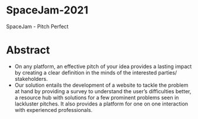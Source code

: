 # SpaceJam-2021
SpaceJam - Pitch Perfect

# Abstract
- On any platform, an effective pitch of your idea provides a lasting impact by creating a clear definition in the minds of the interested parties/ stakeholders.
- Our solution entails the development of a website to tackle the problem at hand by
providing a survey to understand the user’s difficulties better, a resource hub with
solutions for a few prominent problems seen in lackluster pitches. It also provides a
platform for one on one interaction with experienced professionals.